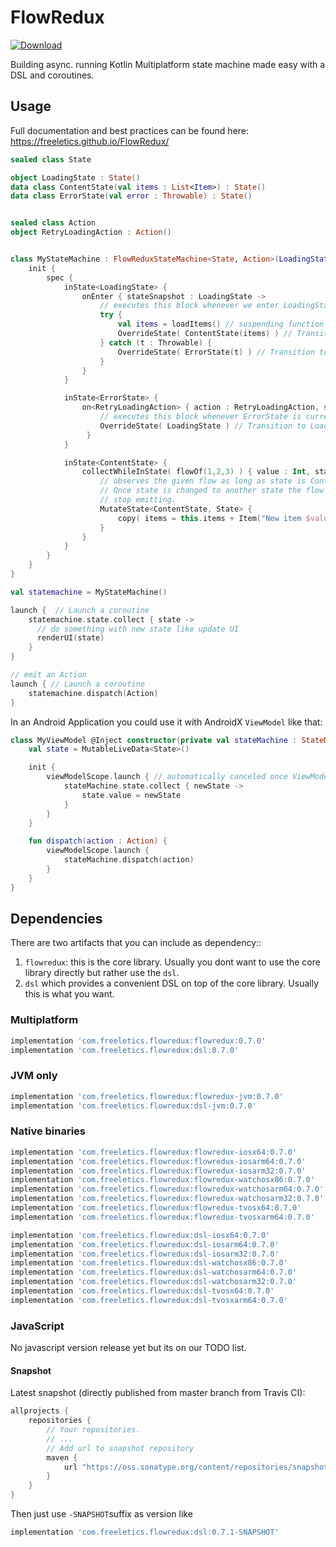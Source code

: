 # FlowRedux

[![Download](https://maven-badges.herokuapp.com/maven-central/com.freeletics.flowredux/flowredux/badge.svg) ](https://maven-badges.herokuapp.com/maven-central/com.freeletics.flowredux/flowredux)

Building async. running Kotlin Multiplatform state machine made easy with a DSL and coroutines.

## Usage

Full documentation and best practices can be found here: https://freeletics.github.io/FlowRedux/


```kotlin
sealed class State

object LoadingState : State()
data class ContentState(val items : List<Item>) : State()
data class ErrorState(val error : Throwable) : State()


sealed class Action
object RetryLoadingAction : Action()


class MyStateMachine : FlowReduxStateMachine<State, Action>(LoadingState){
    init {
        spec {
            inState<LoadingState> {
                onEnter { stateSnapshot : LoadingState ->
                    // executes this block whenever we enter LoadingState
                    try {
                        val items = loadItems() // suspending function / coroutine to load items
                        OverrideState( ContentState(items) ) // Transition to ContentState
                    } catch (t : Throwable) {
                        OverrideState( ErrorState(t) ) // Transition to ErrorState
                    }
                }
            }

            inState<ErrorState> {
                on<RetryLoadingAction> { action : RetryLoadingAction, stateSnapshot : ErrorState ->
                    // executes this block whenever ErrorState is current state and RetryLoadingAction is emitted
                    OverrideState( LoadingState ) // Transition to LoadingState which loads list again
                 }
            }

            inState<ContentState> {
                collectWhileInState( flowOf(1,2,3) ) { value : Int, stateSnapshot : ContentState ->
                    // observes the given flow as long as state is ContentState.
                    // Once state is changed to another state the flow will automatically
                    // stop emitting.
                    MutateState<ContentState, State> { 
                        copy( items = this.items + Item("New item $value"))
                    }
                }
            }
        }
    }
}
```

```kotlin
val statemachine = MyStateMachine()

launch {  // Launch a coroutine
    statemachine.state.collect { state ->
      // do something with new state like update UI
      renderUI(state)
    }
}

// emit an Action
launch { // Launch a coroutine
    statemachine.dispatch(Action)
}
```

In an Android Application you could use it with AndroidX `ViewModel` like that:

```kotlin
class MyViewModel @Inject constructor(private val stateMachine : StateMachine) : ViewModel() {
    val state = MutableLiveData<State>()

    init {
        viewModelScope.launch { // automatically canceled once ViewModel lifecycle reached destroyed.
            stateMachine.state.collect { newState ->
                state.value = newState
            }
        }
    }

    fun dispatch(action : Action) {
        viewModelScope.launch {
            stateMachine.dispatch(action)
        }
    }
}
```

## Dependencies
There are two artifacts that you can include as dependency::
1. `flowredux`: this is the core library. Usually you dont want to use the core library directly but rather use the `dsl`.
2. `dsl` which provides a convenient DSL on top of the core library. Usually this is what you want.

### Multiplatform
```groovy
implementation 'com.freeletics.flowredux:flowredux:0.7.0'
implementation 'com.freeletics.flowredux:dsl:0.7.0'
```

### JVM only
```groovy
implementation 'com.freeletics.flowredux:flowredux-jvm:0.7.0'
implementation 'com.freeletics.flowredux:dsl-jvm:0.7.0'
```

### Native binaries
```groovy
implementation 'com.freeletics.flowredux:flowredux-iosx64:0.7.0'
implementation 'com.freeletics.flowredux:flowredux-iosarm64:0.7.0'
implementation 'com.freeletics.flowredux:flowredux-iosarm32:0.7.0'
implementation 'com.freeletics.flowredux:flowredux-watchosx86:0.7.0'
implementation 'com.freeletics.flowredux:flowredux-watchosarm64:0.7.0'
implementation 'com.freeletics.flowredux:flowredux-watchosarm32:0.7.0'
implementation 'com.freeletics.flowredux:flowredux-tvosx64:0.7.0'
implementation 'com.freeletics.flowredux:flowredux-tvosxarm64:0.7.0'

implementation 'com.freeletics.flowredux:dsl-iosx64:0.7.0'
implementation 'com.freeletics.flowredux:dsl-iosarm64:0.7.0'
implementation 'com.freeletics.flowredux:dsl-iosarm32:0.7.0'
implementation 'com.freeletics.flowredux:dsl-watchosx86:0.7.0'
implementation 'com.freeletics.flowredux:dsl-watchosarm64:0.7.0'
implementation 'com.freeletics.flowredux:dsl-watchosarm32:0.7.0'
implementation 'com.freeletics.flowredux:dsl-tvosx64:0.7.0'
implementation 'com.freeletics.flowredux:dsl-tvosxarm64:0.7.0'
```

### JavaScript
No javascript version release yet but its on our TODO list.


#### Snapshot
Latest snapshot (directly published from master branch from Travis CI):

```groovy
allprojects {
    repositories {
        // Your repositories.
        // ...
        // Add url to snapshot repository
        maven {
            url "https://oss.sonatype.org/content/repositories/snapshots/"
        }
    }
}
```

Then just use `-SNAPSHOT`suffix as version like
```groovy
implementation 'com.freeletics.flowredux:dsl:0.7.1-SNAPSHOT'
```
